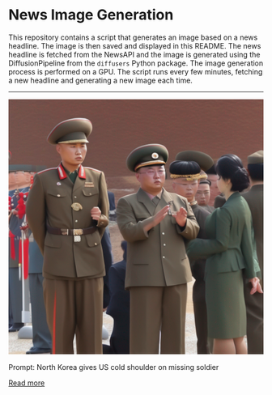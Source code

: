 # News Image Generation
This repository contains a script that generates an image based on a news headline. The image is then saved and displayed in this README.
The news headline is fetched from the NewsAPI and the image is generated using the DiffusionPipeline from the `diffusers` Python package. The image generation process is performed on a GPU.
The script runs every few minutes, fetching a new headline and generating a new image each time.

---

![Generated Image](image.png)

Prompt: North Korea gives US cold shoulder on missing soldier

[Read more](https://thehill.com/newsletters/defense-national-security/4109093-north-korea-gives-us-cold-shoulder-on-missing-soldier/)